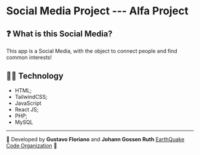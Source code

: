 # Social Media Project --- Alfa Project

## ❓ What is this Social Media?

This app is a Social Media, with the object to connect people and find common interests!

## 🧑‍💻 Technology

- HTML;
- TailwindCSS;
- JavaScript
- React JS;
- PHP;
- MySQL

---

📌 Developed by **Gustavo Floriano** and **Johann Gossen Ruth** 
<a href="https://github.com/Earthquake-Code">EarthQuake Code Organization</a> 🚀
